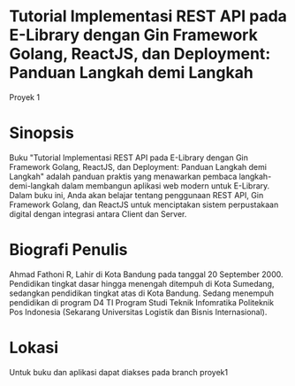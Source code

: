# Tutorial Implementasi REST API pada E-Library dengan Gin Framework Golang, ReactJS, dan Deployment: Panduan Langkah demi Langkah
Proyek 1

# Sinopsis

Buku "Tutorial Implementasi REST API pada E-Library dengan Gin Framework Golang, ReactJS, dan Deployment: Panduan Langkah demi Langkah" adalah panduan praktis yang menawarkan pembaca langkah-demi-langkah dalam membangun aplikasi web modern untuk E-Library. Dalam buku ini, Anda akan belajar tentang penggunaan REST API, Gin Framework Golang, dan ReactJS untuk menciptakan sistem perpustakaan digital dengan integrasi antara Client dan Server.

# Biografi Penulis

Ahmad Fathoni R, Lahir di Kota Bandung pada tanggal 20 September 2000. Pendidikan tingkat dasar hingga menengah ditempuh di Kota Sumedang, sedangkan pendidikan tingkat atas di Kota Bandung. Sedang menempuh pendidikan di program D4 TI Program Studi Teknik Infomratika Politeknik Pos Indonesia (Sekarang Universitas Logistik dan Bisnis Internasional).

# Lokasi
Untuk buku dan aplikasi dapat diakses pada branch proyek1
